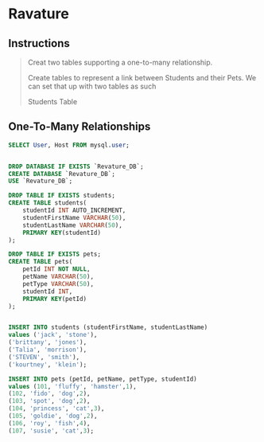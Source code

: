 # Ravature

## Instructions
> Creat two tables supporting a one-to-many relationship.
>
> Create tables to represent a link between Students and their Pets. We can set that up with two tables as such
>
>Students Table

## One-To-Many Relationships

```sql
SELECT User, Host FROM mysql.user;


DROP DATABASE IF EXISTS `Revature_DB`;
CREATE DATABASE `Revature_DB`;
USE `Revature_DB`;

DROP TABLE IF EXISTS students;
CREATE TABLE students(
	studentId INT AUTO_INCREMENT,
	studentFirstName VARCHAR(50),
	studentLastName VARCHAR(50),
	PRIMARY KEY(studentId)
); 

DROP TABLE IF EXISTS pets;
CREATE TABLE pets(
	petId INT NOT NULL,
	petName VARCHAR(50),
	petType VARCHAR(50),
	studentId INT,
	PRIMARY KEY(petId)
); 


INSERT INTO students (studentFirstName, studentLastName) 
values ('jack', 'stone'),
('brittany', 'jones'),
('Talia', 'morrison'),
('STEVEN', 'smith'),
('kourtney', 'klein');

INSERT INTO pets (petId, petName, petType, studentId) 
values (101, 'fluffy', 'hamster',1),
(102, 'fido', 'dog',2),
(103, 'spot', 'dog',2),
(104, 'princess', 'cat',3),
(105, 'goldie', 'dog',2),
(106, 'roy', 'fish',4),
(107, 'susie', 'cat',3);
```

